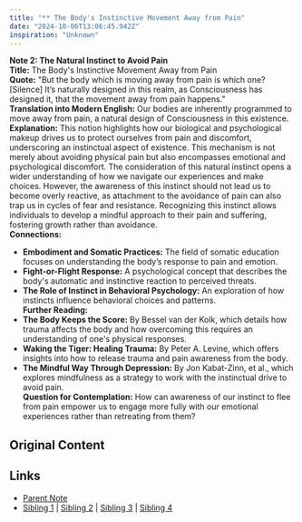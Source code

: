 ```yaml
---
title: "** The Body's Instinctive Movement Away from Pain"
date: "2024-10-06T13:06:45.942Z"
inspiration: "Unknown"
---
```


  
**Note 2: The Natural Instinct to Avoid Pain**  
**Title:** The Body's Instinctive Movement Away from Pain  
**Quote:** "But the body which is moving away from pain is which one? [Silence] It’s naturally designed in this realm, as Consciousness has designed it, that the movement away from pain happens."  
**Translation into Modern English:** Our bodies are inherently programmed to move away from pain, a natural design of Consciousness in this existence.  
**Explanation:** This notion highlights how our biological and psychological makeup drives us to protect ourselves from pain and discomfort, underscoring an instinctual aspect of existence. This mechanism is not merely about avoiding physical pain but also encompasses emotional and psychological discomfort. The consideration of this natural instinct opens a wider understanding of how we navigate our experiences and make choices. However, the awareness of this instinct should not lead us to become overly reactive, as attachment to the avoidance of pain can also trap us in cycles of fear and resistance. Recognizing this instinct allows individuals to develop a mindful approach to their pain and suffering, fostering growth rather than avoidance.  
**Connections:**  
- **Embodiment and Somatic Practices:** The field of somatic education focuses on understanding the body’s response to pain and emotion.  
- **Fight-or-Flight Response:** A psychological concept that describes the body's automatic and instinctive reaction to perceived threats.  
- **The Role of Instinct in Behavioral Psychology:** An exploration of how instincts influence behavioral choices and patterns.  
**Further Reading:**  
- **The Body Keeps the Score:** By Bessel van der Kolk, which details how trauma affects the body and how overcoming this requires an understanding of one's physical responses.  
- **Waking the Tiger: Healing Trauma:** By Peter A. Levine, which offers insights into how to release trauma and pain awareness from the body.  
- **The Mindful Way Through Depression:** By Jon Kabat-Zinn, et al., which explores mindfulness as a strategy to work with the instinctual drive to avoid pain.  
**Question for Contemplation:** How can awareness of our instinct to flee from pain empower us to engage more fully with our emotional experiences rather than retreating from them?  


## Original Content



## Links

- [Parent Note](/parent-note.md)
- [Sibling 1](/zettel1.md) | [Sibling 2](/zettel2.md) | [Sibling 3](/zettel3.md) | [Sibling 4](/zettel4.md)
